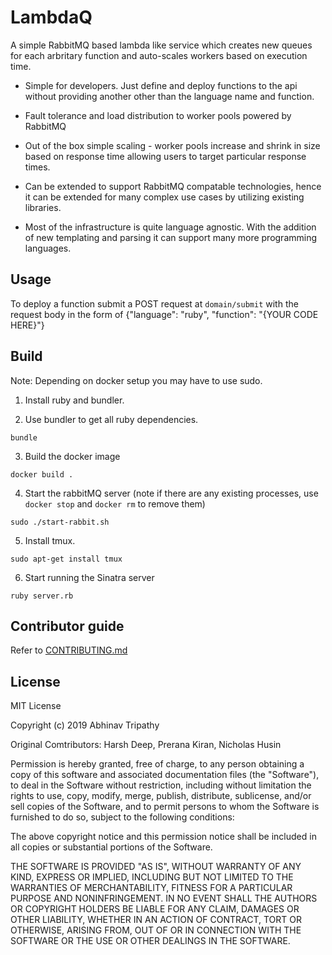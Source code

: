 # LambdaQ

A simple RabbitMQ based lambda like service which creates new queues for each arbritary function and auto-scales workers based on execution time.

  * Simple for developers. Just define and deploy functions to the api without providing another other than the language name and function.

  * Fault tolerance and load distribution to worker pools powered by RabbitMQ

  * Out of the box simple scaling - worker pools increase and shrink in size based on response time allowing users to target particular response times.

  * Can be extended to support RabbitMQ compatable technologies, hence it can be extended for many complex use cases by utilizing existing libraries.

  * Most of the infrastructure is quite language agnostic. With the addition of new templating and parsing it can support many more programming languages.

## Usage

To deploy a function submit a POST request at `domain/submit` with the request body in the form of {"language": "ruby", "function": "{YOUR CODE HERE}"}

## Build

Note: Depending on docker setup you may have to use sudo.

1. Install ruby and bundler.

2. Use bundler to get all ruby dependencies.
```
bundle
```

3. Build the docker image
```
docker build .
```

4. Start the rabbitMQ server (note if there are any existing processes, use `docker stop` and `docker rm` to remove them)
```
sudo ./start-rabbit.sh
```

5. Install tmux.
```
sudo apt-get install tmux
```

6. Start running the Sinatra server
```
ruby server.rb
```

## Contributor guide

Refer to [CONTRIBUTING.md](https://github.com/harsh183/lambdaQ/CONTRIBUTING.md)

## License

MIT License

Copyright (c) 2019 Abhinav Tripathy

Original Comtributors: Harsh Deep, Prerana Kiran, Nicholas Husin

Permission is hereby granted, free of charge, to any person obtaining a copy
of this software and associated documentation files (the "Software"), to deal
in the Software without restriction, including without limitation the rights
to use, copy, modify, merge, publish, distribute, sublicense, and/or sell
copies of the Software, and to permit persons to whom the Software is
furnished to do so, subject to the following conditions:

The above copyright notice and this permission notice shall be included in all
copies or substantial portions of the Software.

THE SOFTWARE IS PROVIDED "AS IS", WITHOUT WARRANTY OF ANY KIND, EXPRESS OR
IMPLIED, INCLUDING BUT NOT LIMITED TO THE WARRANTIES OF MERCHANTABILITY,
FITNESS FOR A PARTICULAR PURPOSE AND NONINFRINGEMENT. IN NO EVENT SHALL THE
AUTHORS OR COPYRIGHT HOLDERS BE LIABLE FOR ANY CLAIM, DAMAGES OR OTHER
LIABILITY, WHETHER IN AN ACTION OF CONTRACT, TORT OR OTHERWISE, ARISING FROM,
OUT OF OR IN CONNECTION WITH THE SOFTWARE OR THE USE OR OTHER DEALINGS IN THE
SOFTWARE.

